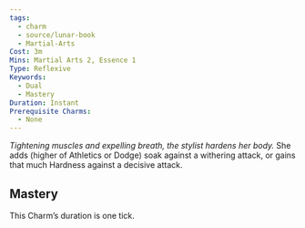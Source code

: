 ```yaml
---
tags:
  - charm
  - source/lunar-book
  - Martial-Arts
Cost: 3m
Mins: Martial Arts 2, Essence 1
Type: Reflexive
Keywords:
  - Dual
  - Mastery
Duration: Instant
Prerequisite Charms:
  - None
---
```

*Tightening muscles and expelling breath, the stylist hardens her body.* 
She adds (higher of Athletics or Dodge) soak against a withering attack, or gains that much Hardness against a decisive attack. 
## Mastery

This Charm’s duration is one tick.